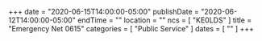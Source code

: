 +++
date = "2020-06-15T14:00:00-05:00"
publishDate = "2020-06-12T14:00:00-05:00"
endTime = ""
location = ""
ncs = [ "KE0LDS" ]
title = "Emergency Net 0615"
categories = [ "Public Service" ]
dates = [ "" ]
+++
